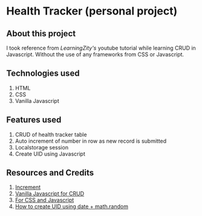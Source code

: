 # Health Tracker (personal project)

## About this project

I took reference from _LearningZity's_ youtube tutorial while learning CRUD in Javascript. Without the use of any frameworks from CSS or Javascript.

## Technologies used

1. HTML
2. CSS
3. Vanilla Javascript

## Features used

1. CRUD of health tracker table
2. Auto increment of number in row as new record is submitted
3. Localstorage session
4. Create UID using Javascript

## Resources and Credits

1. [Increment](http://jsfiddle.net/weERF/)
2. [Vanilla Javascript for CRUD](https://www.youtube.com/watch?v=MKD0Vsu0Ikw&t=1223s)
3. [For CSS and Javascript](https://www.w3schools.com/)
4. [How to create UID using date + math.random](https://stackoverflow.com/questions/8012002/create-a-unique-number-with-javascript-time)
